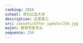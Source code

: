 ```yaml
---
ranking: 2019
school: 哥伦比亚大学
description: 全美第三
src: /assets/offer_update/254.jpg
major: 教育学类专业
sequence: 254
---
```

